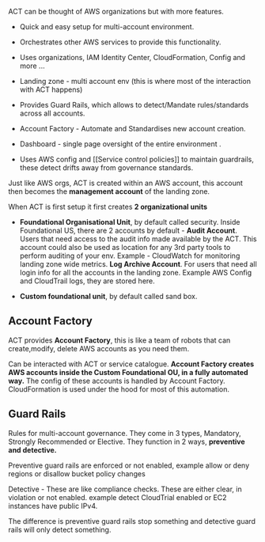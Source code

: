 
ACT can be thought of AWS organizations but with more features. 
- Quick and easy setup for multi-account environment.
- Orchestrates other AWS services to provide this functionality.
- Uses organizations, IAM Identity Center, CloudFormation,  Config and more ...

- Landing zone - multi account env (this is where most of the interaction with ACT happens)
- Provides Guard Rails, which allows to detect/Mandate rules/standards across all accounts.
- Account Factory - Automate and Standardises new account creation.
- Dashboard - single page oversight of the entire environment .
- Uses AWS config and [[Service control policies]] to maintain guardrails, these detect drifts away from governance standards.

Just like AWS orgs, ACT is created within an AWS account, this account then becomes the **management account** of the landing zone.

When ACT is first setup it first creates **2 organizational units** 
- **Foundational Organisational Unit**, by default called security.
		Inside Foundational US, there are 2 accounts by default -
		**Audit Account**.
		Users that need access to the audit info made available by the ACT.
		This account could also be used as location for any 3rd party tools to perform auditing of your env.
		Example - CloudWatch for monitoring landing zone wide metrics.
		**Log Archive Account**.
		 For users that need all login info for all the accounts in the landing zone.
		 Example AWS Config and CloudTrail logs, they are stored here.

- **Custom foundational unit**, by default called sand box.

## Account Factory

ACT provides **Account Factory**, this is like a team of robots that can create,modify, delete AWS accounts as you need them. 

Can be interacted with ACT or service catalogue.
**Account Factory creates AWS accounts inside the Custom Foundational OU, in a fully automated way.**
The config of these accounts is handled by Account Factory.
CloudFormation is used under the hood for most of this automation.

## Guard Rails

Rules for multi-account governance.
They come in 3 types, Mandatory, Strongly Recommended or Elective.
They function in 2 ways, **preventive and detective.**

Preventive guard rails are enforced or not enabled, example allow or deny regions or disallow bucket policy changes

Detective - These are like compliance checks.
These are either clear, in violation or not enabled. example detect CloudTrial enabled or EC2 instances have public IPv4.


The difference is preventive guard rails stop something and detective guard rails will only detect something.